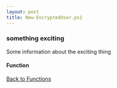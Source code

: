 ```yaml
---
layout: post
title: New-EncryptedUser.ps1
---
```


### something exciting

Some information about the exciting thing

#### Function

<script src="https://gist-it.appspot.com/github.com/BanterBoy/scripts-blog/blob/master/PowerShell/functions/New-EncryptedUser.ps1" crossorigin="anonymous"></script>

<a href="/menu/_pages/functions.html">Back to Functions</a>
